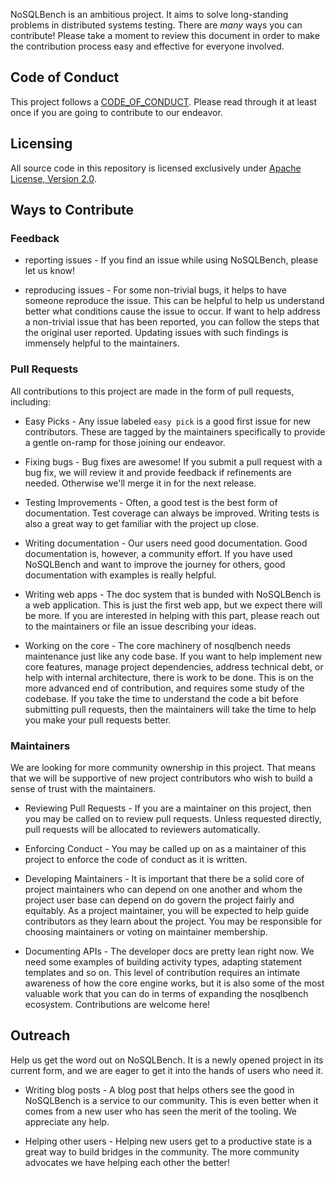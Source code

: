 NoSQLBench is an ambitious project. It aims to solve long-standing problems in distributed systems
testing. There are *many* ways you can contribute! Please take a moment to review this document 
in order to make the contribution process easy and effective for everyone involved.

## Code of Conduct

This project follows a [CODE_OF_CONDUCT](CODE_OF_CONDUCT.md).
Please read through it at least once if you are going to contribute to our endeavor.

## Licensing

All source code in this repository is licensed exclusively under
[Apache License, Version 2.0](http://www.apache.org/licenses/LICENSE-2.0).

## Ways to Contribute

### Feedback

- reporting issues - If you find an issue while using NoSQLBench, please let us know!

- reproducing issues - For some non-trivial bugs, it helps to have someone reproduce the issue.
  This can be helpful to help us understand better what conditions cause the issue to occur. If want to help
  address a non-trivial issue that has been reported, you can follow the steps that the original user
  reported. Updating issues with such findings is immensely helpful to the maintainers.
  
### Pull Requests

All contributions to this project are made in the form of pull requests, including:

- Easy Picks - Any issue labeled `easy pick` is a good first issue for new contributors. These are tagged
  by the maintainers specifically to provide a gentle on-ramp for those joining our endeavor.
  
- Fixing bugs - Bug fixes are awesome! If you submit a pull request with a bug fix, we will review it
  and provide feedback if refinements are needed. Otherwise we'll merge it in for the next release.
  
- Testing Improvements - Often, a good test is the best form of documentation. Test coverage can always
  be improved. Writing tests is also a great way to get familiar with the project up close.
  
- Writing documentation - Our users need good documentation. Good documentation is, however, a community
  effort. If you have used NoSQLBench and want to improve the journey for others, good documentation
  with examples is really helpful. 

- Writing web apps - The doc system that is bunded with NoSQLBench is a web application. This is just
  the first web app, but we expect there will be more. If you are interested in helping with this part,
  please reach out to the maintainers or file an issue describing your ideas.

- Working on the core - The core machinery of nosqlbench needs maintenance just like any code base. If you
  want to help implement new core features, manage project dependencies, address technical debt, or help
  with internal architecture, there is work to be done. This is on the more advanced end of contribution,
  and requires some study of the codebase. If you take the time to understand the code a bit before submitting
  pull requests, then the maintainers will take the time to help you make your pull requests better.
  
### Maintainers

We are looking for more community ownership in this project. That means that we will be supportive of
new project contributors who wish to build a sense of trust with the maintainers.

- Reviewing Pull Requests - If you are a maintainer on this project, then you may be called on to review
  pull requests. Unless requested directly, pull requests will be allocated to reviewers automatically.
  
- Enforcing Conduct - You may be called up on as a maintainer of this project to enforce the code of conduct
  as it is written.
  
- Developing Maintainers - It is important that there be a solid core of project maintainers who can depend
  on one another and whom the project user base can depend on do govern the project fairly and equitably.
  As a project maintainer, you will be expected to help guide contributors as they learn about the project.
  You may be responsible for choosing maintainers or voting on maintainer membership.

- Documenting APIs - The developer docs are pretty lean right now. We need some examples of building
  activity types, adapting statement templates and so on. This level of contribution requires an intimate
  awareness of how the core engine works, but it is also some of the most valuable work that you can
  do in terms of expanding the nosqlbench ecosystem. Contributions are welcome here!

## Outreach

Help us get the word out on NoSQLBench. It is a newly opened project in its current form, and we
are eager to get it into the hands of users who need it.

- Writing blog posts - A blog post that helps others see the good in NoSQLBench is a service to our community.
  This is even better when it comes from a new user who has seen the merit of the tooling. We appreciate any
  help.

- Helping other users - Helping new users get to a productive state is a great way to build bridges in the
  community. The more community advocates we have helping each other the better!  
 





